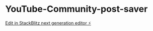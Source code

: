 # YouTube-Community-post-saver

[Edit in StackBlitz next generation editor ⚡️](https://stackblitz.com/~/github.com/umesh-io/YouTube-Community-post-saver)